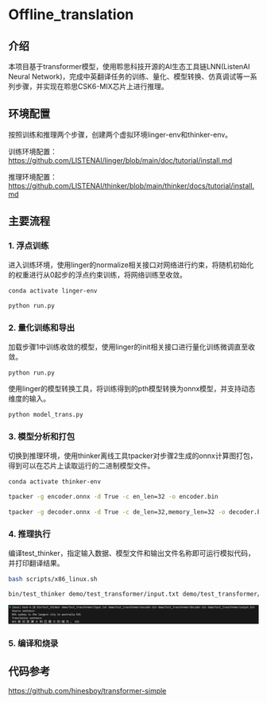 # Offline_translation

## 介绍

本项目基于transformer模型，使用聆思科技开源的AI生态工具链LNN(ListenAI Neural Network)，完成中英翻译任务的训练、量化、模型转换、仿真调试等一系列步骤，并实现在聆思CSK6-MIX芯片上进行推理。

## 环境配置

按照训练和推理两个步骤，创建两个虚拟环境linger-env和thinker-env。

训练环境配置：https://github.com/LISTENAI/linger/blob/main/doc/tutorial/install.md

推理环境配置：https://github.com/LISTENAI/thinker/blob/main/thinker/docs/tutorial/install.md

## 主要流程

### 1. 浮点训练

进入训练环境，使用linger的normalize相关接口对网络进行约束，将随机初始化的权重进行从0起步的浮点约束训练，将网络训练至收敛。

```bash
conda activate linger-env
```

```bash
python run.py
```

### 2. 量化训练和导出

加载步骤1中训练收敛的模型，使用linger的init相关接口进行量化训练微调直至收敛。

```bash
python run.py
```

使用linger的模型转换工具，将训练得到的pth模型转换为onnx模型，并支持动态维度的输入。

```bash
python model_trans.py
```

### 3. 模型分析和打包

切换到推理环境，使用thinker离线工具tpacker对步骤2生成的onnx计算图打包，得到可以在芯片上读取运行的二进制模型文件。

```bash
conda activate thinker-env
```

```bash
tpacker -g encoder.onnx -d True -c en_len=32 -o encoder.bin
```

```bash
tpacker -g decoder.onnx -d True -c de_len=32,memory_len=32 -o decoder.bin
```

### 4. 推理执行

编译test_thinker，指定输入数据、模型文件和输出文件名称即可运行模拟代码，并打印翻译结果。

```bash
bash scripts/x86_linux.sh
```

```bash
bin/test_thinker demo/test_transformer/input.txt demo/test_transformer/encoder.bin demo/test_transformer/decoder.bin demo/test_transformer/output.bin
```

![result](./result.png)

### 5. 编译和烧录

## 代码参考

https://github.com/hinesboy/transformer-simple

